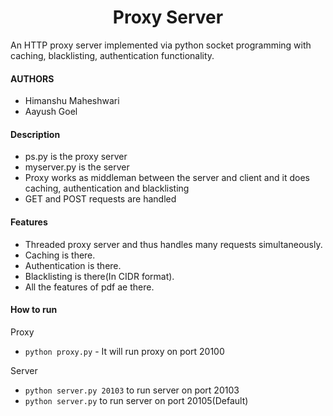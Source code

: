 <h1 align="center"> Proxy Server</h1>
An HTTP proxy server implemented via python socket programming with caching, blacklisting, authentication functionality.

#### AUTHORS 
* Himanshu Maheshwari
* Aayush Goel

#### Description
* ps.py is the proxy server
* myserver.py is the server
* Proxy works as middleman between the server and client and it does caching, authentication and blacklisting
* GET and POST requests are handled

#### Features
- Threaded proxy server and thus handles many requests simultaneously.
- Caching is there.
- Authentication is there.
- Blacklisting is there(In CIDR format).
- All the features of pdf ae there.

#### How to run

Proxy  
* `python proxy.py` - It will run proxy on port 20100

Server
- `python server.py 20103` to run server on port 20103  
- `python server.py` to run server on port 20105(Default)
